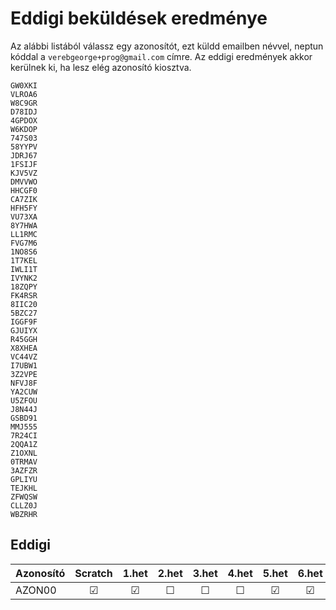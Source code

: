 # Eddigi beküldések eredménye

Az alábbi listából válassz egy azonosítót, ezt küldd emailben névvel, neptun kóddal a `verebgeorge+prog@gmail.com` címre.
Az eddigi eredmények akkor kerülnek ki, ha lesz elég azonosító kiosztva.

```
GW0XKI
VLROA6
W8C9GR
D78IDJ
4GPDOX
W6KDOP
747S03
58YYPV
JDRJ67
1FSIJF
KJV5VZ
DMVVWO
HHCGF0
CA7ZIK
HFH5FY
VU73XA
8Y7HWA
LL1RMC
FVG7M6
1NO8S6
1T7KEL
IWLI1T
IVYNK2
18ZQPY
FK4RSR
8IIC20
5BZC27
IGGF9F
GJUIYX
R45GGH
X8XHEA
VC44VZ
I7UBW1
3Z2VPE
NFVJ8F
YA2CUW
U5ZFOU
J8N44J
GSBD91
MMJ555
7R24CI
2QQA1Z
Z1OXNL
0TRMAV
3AZFZR
GPLIYU
TEJKHL
ZFWQSW
CLLZ0J
WBZRHR
```

## Eddigi
| Azonosító | Scratch | 1.het | 2.het | 3.het | 4.het | 5.het | 6.het |
| --------  | :-----: | :---: | :---: | :---: | :---: | :---: | :---: |
| AZON00    | &#9745; |&#9745;|&#9744;|&#9744;|&#9744;|&#9745;|&#9745;|
